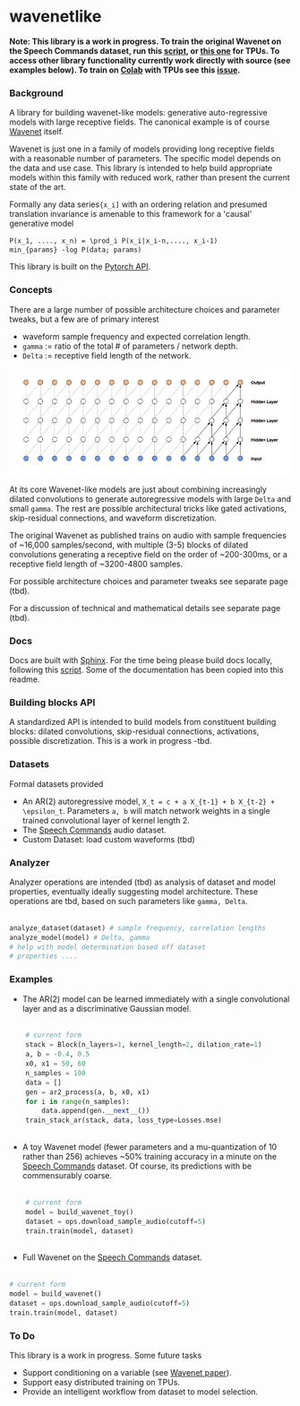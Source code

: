 # wavenetlike

**Note: This library is a work in progress. To train the original Wavenet on the Speech Commands dataset, run this [script](https://github.com/redwrasse/convstacks/blob/main/convstacks/wavenet_example.py), or [this one](https://github.com/redwrasse/convstacks/blob/main/convstacks/wavenet_example_tpu.py) for TPUs. To access other library functionality currently work directly with source (see examples below). To train on [Colab](https://colab.research.google.com/) with TPUs see this [issue](https://github.com/redwrasse/convstacks/issues/10).** 

### Background
A library for building wavenet-like models: generative auto-regressive models with large receptive fields. The canonical example is of course [Wavenet](https://arxiv.org/pdf/1609.03499.pdf) itself.

Wavenet is just one in a family of models providing long receptive fields with a reasonable number of parameters. The specific model depends on the data and use case. This library is intended to help build appropriate models within this family with reduced work, rather than present the current state of the art.

Formally any data series`{x_i]` with an ordering relation and presumed translation invariance is amenable to this framework for a 'causal' generative model

```
P(x_1, ...., x_n) = \prod_i P(x_i|x_i-n,...., x_i-1)                        
min_{params} -log P(data; params)
```

This library is built on the [Pytorch API](https://pytorch.org/docs/stable/index.html).

### Concepts
There are a large number of possible architecture choices and parameter tweaks, but a few
are of primary interest

* waveform sample frequency and expected correlation length.
* `gamma` := ratio of the total # of parameters / network depth.
* `Delta` := receptive field length of the network.


![](./dilated.png)

At its core Wavenet-like models are just about combining increasingly dilated convolutions to generate
autoregressive models with large `Delta` and small  `gamma`. The rest are possible architectural tricks like
gated activations, skip-residual connections, and waveform discretization.

The original Wavenet as published trains on audio with sample frequencies of ~16,000 samples/second,
with multiple (3-5) blocks of dilated convolutions generating a receptive field on the order of ~200-300ms,
or a receptive field length of ~3200-4800 samples.


For possible architecture choices and parameter tweaks see separate page (tbd).

For a discussion of technical and mathematical details see separate page (tbd).

### Docs

Docs are built with [Sphinx](https://www.sphinx-doc.org/en/master/). For the time being please build docs locally, following this [script](./update_docs).
Some of the documentation has been copied into this readme.

### Building blocks API

A standardized API is intended to build models from constituent building blocks: dilated convolutions, skip-residual connections, activations, possible discretization. This is a work in progress -tbd.

### Datasets

Formal datasets provided

* An AR(2) autoregressive model, `X_t = c + a X_{t-1} + b X_{t-2} + \epsilon_t`. Parameters `a, b` will match network weights in a single trained convolutional layer of kernel length 2.
* The [Speech Commands](https://ai.googleblog.com/2017/08/launching-speech-commands-dataset.html) audio dataset.
* Custom Dataset: load custom waveforms (tbd)

### Analyzer

Analyzer operations are intended (tbd) as analysis of dataset and model properties, eventually ideally suggesting model architecture. These operations are tbd,
based on such parameters like `gamma, Delta`.

```python

analyze_dataset(dataset) # sample frequency, correlation lengths
analyze_model(model) # Delta, gamma
# help with model determination based off dataset
# properties ....

```

### Examples

* The AR(2) model can be learned immediately with a single convolutional layer and as a discriminative Gaussian model.

```python

    # current form
    stack = Block(n_layers=1, kernel_length=2, dilation_rate=1)
    a, b = -0.4, 0.5
    x0, x1 = 50, 60
    n_samples = 100
    data = []
    gen = ar2_process(a, b, x0, x1)
    for i in range(n_samples):
        data.append(gen.__next__())
    train_stack_ar(stack, data, loss_type=Losses.mse)
    
```

* A toy Wavenet model (fewer parameters and a mu-quantization of 10 rather than 256) achieves ~50% training accuracy in a minute on the [Speech Commands](https://ai.googleblog.com/2017/08/launching-speech-commands-dataset.html) dataset. Of course, its predictions with be commensurably coarse.

```python

    # current form
    model = build_wavenet_toy()
    dataset = ops.download_sample_audio(cutoff=5)
    train.train(model, dataset)
    
```

* Full Wavenet on the [Speech Commands](https://ai.googleblog.com/2017/08/launching-speech-commands-dataset.html) dataset.
```python

# current form
model = build_wavenet()
dataset = ops.download_sample_audio(cutoff=5)
train.train(model, dataset)

```

### To Do

This library is a work in progress. Some future tasks

* Support conditioning on a variable (see  [Wavenet paper](https://arxiv.org/pdf/1609.03499.pdf)).
* Support easy distributed training on TPUs.
* Provide an intelligent workflow from dataset to model selection.
